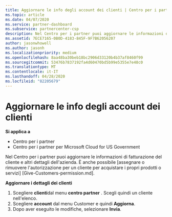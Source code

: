 ```yaml
---
title: Aggiornare le info degli account dei clienti | Centro per i partner
ms.topic: article
ms.date: 04/07/2020
ms.service: partner-dashboard
ms.subservice: partnercenter-csp
description: Nel Centro per i partner puoi aggiornare le informazioni di fatturazione del cliente e altri dettagli dell'azienda.
ms.assetid: 7ECE7165-0B0D-4183-845F-9F7B62056207
author: jasonwhowell
ms.author: jasonh
ms.localizationpriority: medium
ms.openlocfilehash: 8aa48ba30beb18bc2906d33120b4b37af8460f99
ms.sourcegitcommit: 53476b7837192fa4d60470bd5b99e5355e7e48c0
ms.translationtype: MT
ms.contentlocale: it-IT
ms.lasthandoff: 04/28/2020
ms.locfileid: "82205679"
---
```

# <a name="update-customer-account-info"></a>Aggiornare le info degli account dei clienti

**Si applica a**

-  Centro per i partner
-  Centro per i partner per Microsoft Cloud for US Government


Nel Centro per i partner puoi aggiornare le informazioni di fatturazione del cliente e altri dettagli dell'azienda. È anche possibile [assegnare o rimuovere l'autorizzazione per un cliente per acquistare i propri prodotti o servizi] [Give-Customers-permission.md].

**Aggiornare i dettagli dei clienti**

1.  Scegliere **clienti**dal menu **centro partner** . Scegli quindi un cliente nell'elenco.
2.  Scegliere **account** dal menu Customer e quindi **Aggiorna**.
3.  Dopo aver eseguito le modifiche, selezionare **Invia**.
